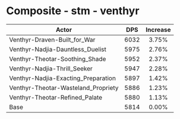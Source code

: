 # Composite - stm - venthyr
| Actor | DPS | Increase |
|---|:---:|:---:|
|Venthyr-Draven-Built_for_War|6032|3.75%|
|Venthyr-Nadjia-Dauntless_Duelist|5975|2.76%|
|Venthyr-Theotar-Soothing_Shade|5952|2.37%|
|Venthyr-Nadjia-Thrill_Seeker|5947|2.28%|
|Venthyr-Nadjia-Exacting_Preparation|5897|1.42%|
|Venthyr-Theotar-Wasteland_Propriety|5886|1.23%|
|Venthyr-Theotar-Refined_Palate|5880|1.13%|
|Base|5814|0.00%|
